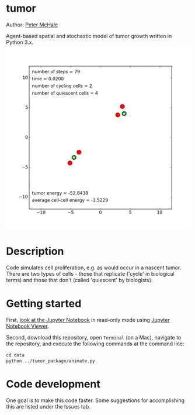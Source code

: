 tumor
======
Author: [Peter McHale](http://ccbs-76.bio.uci.edu/~petermchale/)

Agent-based spatial and stochastic model of tumor growth written in Python 3.x. <img src="data/tumor.gif">

Description
======
Code simulates cell proliferation, e.g. as would occur in a nascent tumor. There are two types of cells - those that replicate ('cycle' in biological terms) and those that don't (called 'quiescent' by biologists). 

Getting started
======

First, [look at the Jupyter Notebook](https://nbviewer.jupyter.org/github/petermchale/tumor/blob/master/demonstration.ipynb?flush_cache=true) in read-only mode using [Jupyter Notebook Viewer](http://nbviewer.jupyter.org). 

Second, download this repository, open `Terminal` (on a Mac), navigate to the repository, and execute the following commands at the command line:
```
cd data
python ../tumor_package/animate.py
````

Code development
======
One goal is to make this code faster. Some suggestions for accomplishing this are listed under the Issues tab.

 

